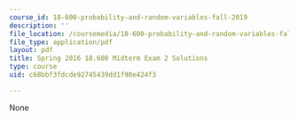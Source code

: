 ```yaml
---
course_id: 18-600-probability-and-random-variables-fall-2019
description: ''
file_location: /coursemedia/18-600-probability-and-random-variables-fall-2019/c68bbf3fdcde92745439dd1f98e424f3_MIT18_600F19_mid2_2016_soln.pdf
file_type: application/pdf
layout: pdf
title: Spring 2016 18.600 Midterm Exam 2 Solutions
type: course
uid: c68bbf3fdcde92745439dd1f98e424f3

---
```

None